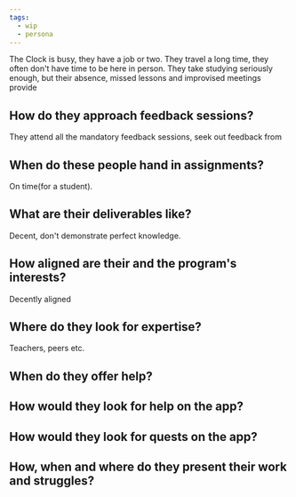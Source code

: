 ```yaml
---
tags:
  - wip
  - persona
---
```

The Clock is busy, they have a job or two. They travel a long time, they often don't have time to be here in person. They take studying seriously enough, but their absence, missed lessons and improvised meetings provide 

## How do they approach feedback sessions?
They attend all the mandatory feedback sessions, seek out feedback from 
## When do these people hand in assignments?
On time(for a student). 
## What are their deliverables like?
Decent, don't demonstrate perfect knowledge.
## How aligned are their and the program's interests?
Decently aligned
## Where do they look for expertise?
Teachers, peers etc.
## When do they offer help?

## How would they look for help on the app?

## How would they look for quests on the app?

## How, when and where do they present their work and struggles?